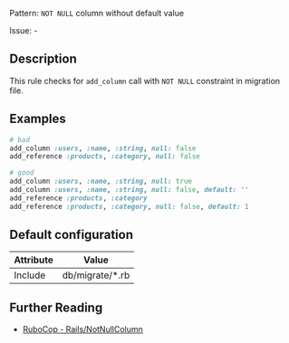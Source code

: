 Pattern: `NOT NULL` column without default value

Issue: -

## Description

This rule checks for `add_column` call with `NOT NULL` constraint in migration file.

## Examples

```ruby
# bad
add_column :users, :name, :string, null: false
add_reference :products, :category, null: false

# good
add_column :users, :name, :string, null: true
add_column :users, :name, :string, null: false, default: ''
add_reference :products, :category
add_reference :products, :category, null: false, default: 1
```

## Default configuration

Attribute | Value
--- | ---
Include | db/migrate/\*.rb

## Further Reading

* [RuboCop - Rails/NotNullColumn](https://github.com/rubocop-hq/rubocop-rails/tree/master/lib/rubocop/cop/rails#railsnotnullcolumn)
